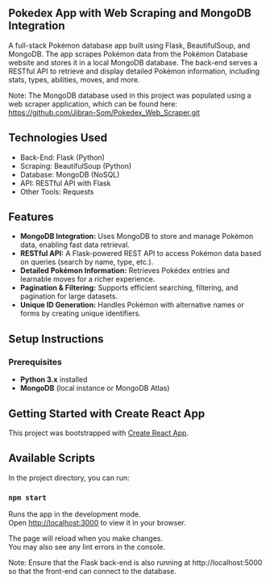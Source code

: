 ## Pokedex App with Web Scraping and MongoDB Integration

A full-stack Pokémon database app built using Flask, BeautifulSoup, and MongoDB. The app scrapes Pokémon data from the Pokémon Database
website and stores it in a local MongoDB database. The back-end serves a RESTful API to retrieve and display detailed Pokémon information, 
including stats, types, abilities, moves, and more.


Note: The MongoDB database used in this project was populated using a web scraper application, which can be found here: https://github.com/Jibran-Som/Pokedex_Web_Scraper.git

## Technologies Used

- Back-End: Flask (Python)
- Scraping: BeautifulSoup (Python)
- Database: MongoDB (NoSQL)
- API: RESTful API with Flask
- Other Tools: Requests

## Features

- **MongoDB Integration:** Uses MongoDB to store and manage Pokémon data, enabling fast data retrieval.
- **RESTful API:** A Flask-powered REST API to access Pokémon data based on queries (search by name, type, etc.).
- **Detailed Pokémon Information:** Retrieves Pokédex entries and learnable moves for a richer experience.
- **Pagination & Filtering:** Supports efficient searching, filtering, and pagination for large datasets.
- **Unique ID Generation:** Handles Pokémon with alternative names or forms by creating unique identifiers.

## Setup Instructions

### Prerequisites

- **Python 3.x** installed
- **MongoDB** (local instance or MongoDB Atlas)



## Getting Started with Create React App

This project was bootstrapped with [Create React App](https://github.com/facebook/create-react-app).

## Available Scripts

In the project directory, you can run:

### `npm start`

Runs the app in the development mode.\
Open [http://localhost:3000](http://localhost:3000) to view it in your browser.

The page will reload when you make changes.\
You may also see any lint errors in the console.

Note: Ensure that the Flask back-end is also running at http://localhost:5000 
so that the front-end can connect to the database.

